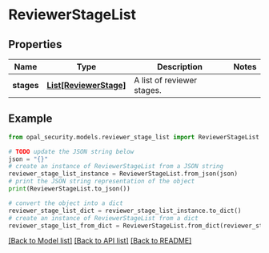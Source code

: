 # ReviewerStageList


## Properties

Name | Type | Description | Notes
------------ | ------------- | ------------- | -------------
**stages** | [**List[ReviewerStage]**](ReviewerStage.md) | A list of reviewer stages. | 

## Example

```python
from opal_security.models.reviewer_stage_list import ReviewerStageList

# TODO update the JSON string below
json = "{}"
# create an instance of ReviewerStageList from a JSON string
reviewer_stage_list_instance = ReviewerStageList.from_json(json)
# print the JSON string representation of the object
print(ReviewerStageList.to_json())

# convert the object into a dict
reviewer_stage_list_dict = reviewer_stage_list_instance.to_dict()
# create an instance of ReviewerStageList from a dict
reviewer_stage_list_from_dict = ReviewerStageList.from_dict(reviewer_stage_list_dict)
```
[[Back to Model list]](../README.md#documentation-for-models) [[Back to API list]](../README.md#documentation-for-api-endpoints) [[Back to README]](../README.md)


